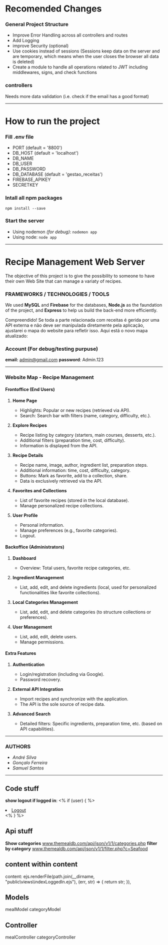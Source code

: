 # Recomended Changes
### General Project Structure
- Improve Error Handling across all controllers and routes
- Add Logging
- improve Security (optional)
- Use cookies instead of sessions (Sessions keep data on the server and are temporary, which means when the user closes the browser all data is deleted)
- Create a module to handle all operations related to JWT including middlewares, signs, and check functions

### controllers
Needs more data validation (i.e. check if the email has a good format)

---

# How to run the project

### Fill .env file
- PORT (default = '8800')
- DB_HOST (default = 'localhost')
- DB_NAME
- DB_USER
- DB_PASSWORD
- DB_DATABASE (default = 'gestao_receitas')
- FIREBASE_APIKEY
- SECRETKEY

### Intall all npm packages
`npm install --save`

### Start the server
- Using nodemon *(for debug)*:
`nodemon app`
- Using node:
`node app`

---

# Recipe Management Web Server
The objective of this project is to give the possibility to someone to have their own Web Site that can manage a variaty of recipes.

### FRAMEWORKS / TECHNOLOGIES / TOOLS
We used **MySQL** and **Firebase** for the databases, **Node.js** as the faundation of the project, and **Express** to help us build the back-end more efficiently.

Compreendido! Se toda a parte relacionada com receitas é gerida por uma API externa e não deve ser manipulada diretamente pela aplicação, ajustarei o mapa do website para refletir isso. Aqui está o novo mapa atualizado:

### Account (For debug/testing purpuse)
 **email:** admin@gmail.com
 **password**: Admin.123

---

### **Website Map - Recipe Management**

#### **Frontoffice (End Users)**
1. **Home Page**
   - Highlights: Popular or new recipes (retrieved via API).
   - Search: Search bar with filters (name, category, difficulty, etc.).

2. **Explore Recipes**
   - Recipe listing by category (starters, main courses, desserts, etc.).
   - Additional filters (preparation time, cost, difficulty).
   - Information is displayed from the API.

3. **Recipe Details**
   - Recipe name, image, author, ingredient list, preparation steps.
   - Additional information: time, cost, difficulty, category.
   - Buttons: Mark as favorite, add to a collection, share.
   - Data is exclusively retrieved via the API.

4. **Favorites and Collections**
   - List of favorite recipes (stored in the local database).
   - Manage personalized recipe collections.

5. **User Profile**
   - Personal information.
   - Manage preferences (e.g., favorite categories).
   - Logout.

#### **Backoffice (Administrators)**
1. **Dashboard**
   - Overview: Total users, favorite recipe categories, etc.

2. **Ingredient Management**
   - List, add, edit, and delete ingredients (local, used for personalized functionalities like favorite collections).

3. **Local Categories Management**
   - List, add, edit, and delete categories (to structure collections or preferences).

4. **User Management**
   - List, add, edit, delete users.
   - Manage permissions.

#### **Extra Features**
1. **Authentication**
   - Login/registration (including via Google).
   - Password recovery.

2. **External API Integration**
   - Import recipes and synchronize with the application.
   - The API is the sole source of recipe data.

3. **Advanced Search**
   - Detailed filters: Specific ingredients, preparation time, etc. (based on API capabilities).

---

### AUTHORS
- *André Silva*
- *Gonçalo Ferreira*
- *Samuel Santos*

---

## Code stuff

**show logout if logged in**:
<% if (user) { %>
<li><a href="/logout">Logout</a></li>
<% } %>   

## Api stuff
**Show categories**
www.themealdb.com/api/json/v1/1/categories.php
**filter by category**
www.themealdb.com/api/json/v1/1/filter.php?c=Seafood

## content within content

content: ejs.renderFile(path.join(__dirname, "public\views\indexLoggedIn.ejs"), (err, str) => {
                    return str;
                }),


## Models
mealModel
categoryModel

## Controller
mealController
categoryController

